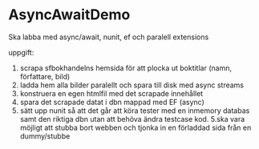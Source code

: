 # AsyncAwaitDemo

Ska labba med async/await, nunit, ef och paralell extensions

uppgift:
1. scrapa sfbokhandelns hemsida för att plocka ut boktitlar (namn, författare, bild)
2. ladda hem alla bilder paralellt och spara till disk med async streams
3. konstruera en egen htmlfil med det scrapade innehållet
4. spara det scrapade datat i dbn mappad med EF (async)
5. sätt upp nunit så att det går att köra tester med en inmemory databas samt den riktiga dbn utan att behöva ändra testcase kod.
  5.ska vara möjligt att stubba bort webben och tjonka in en förladdad sida från en dummy/stubbe
